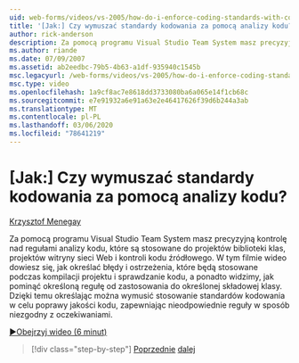 ```yaml
---
uid: web-forms/videos/vs-2005/how-do-i-enforce-coding-standards-with-code-analysis
title: '[Jak:] Czy wymuszać standardy kodowania za pomocą analizy kodu? | Microsoft Docs'
author: rick-anderson
description: Za pomocą programu Visual Studio Team System masz precyzyjną kontrolę nad regułami analizy kodu, które są stosowane do projektów biblioteki klas, projektów witryny sieci Web i kodu źródłowego co...
ms.author: riande
ms.date: 07/09/2007
ms.assetid: ab2eedbc-79b5-4b63-a1df-935940c1545b
msc.legacyurl: /web-forms/videos/vs-2005/how-do-i-enforce-coding-standards-with-code-analysis
msc.type: video
ms.openlocfilehash: 1a9cf8ac7e8618dd3733080ba6a065e14f1cb68c
ms.sourcegitcommit: e7e91932a6e91a63e2e46417626f39d6b244a3ab
ms.translationtype: MT
ms.contentlocale: pl-PL
ms.lasthandoff: 03/06/2020
ms.locfileid: "78641219"
---
```

# <a name="how-do-i-enforce-coding-standards-with-code-analysis"></a>[Jak:] Czy wymuszać standardy kodowania za pomocą analizy kodu?

[Krzysztof Menegay](https://twitter.com/CMenegay)

Za pomocą programu Visual Studio Team System masz precyzyjną kontrolę nad regułami analizy kodu, które są stosowane do projektów biblioteki klas, projektów witryny sieci Web i kontroli kodu źródłowego. W tym filmie wideo dowiesz się, jak określać błędy i ostrzeżenia, które będą stosowane podczas kompilacji projektu i sprawdzanie kodu, a ponadto widzimy, jak pominąć określoną regułę od zastosowania do określonej składowej klasy. Dzięki temu określając można wymusić stosowanie standardów kodowania w celu poprawy jakości kodu, zapewniając nieodpowiednie reguły w sposób niezgodny z oczekiwaniami.

[&#9654;Obejrzyj wideo (6 minut)](https://channel9.msdn.com/Blogs/ASP-NET-Site-Videos/how-do-i-enforce-coding-standards-with-code-analysis)

> [!div class="step-by-step"]
> [Poprzednie](how-do-i-set-up-distributed-load-testing-for-high-volume-tests.md)
> [dalej](how-do-i-use-generic-tests.md)
